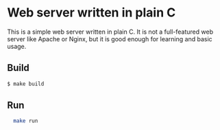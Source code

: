# Web server written in plain C

This is a simple web server written in plain C. It is not a full-featured web server like Apache or Nginx, but it is good enough for learning and basic usage.

## Build
```sh
$ make build
```

## Run
```sh
  make run
```
